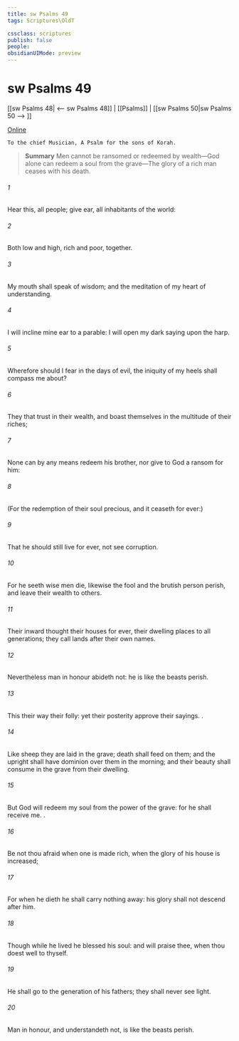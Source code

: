 ```yaml
---
title: sw Psalms 49
tags: Scriptures\OldT

cssclass: scriptures
publish: false
people:
obsidianUIMode: preview
---
```


# sw Psalms 49
[[sw Psalms 48| <-- sw Psalms 48]] | [[Psalms]] | [[sw Psalms 50|sw Psalms 50 --> ]]

[Online](https://churchofjesuschrist.org/study/scriptures/ot/ps/49?lang=eng)

```
To the chief Musician, A Psalm for the sons of Korah.
```

> __Summary__
Men cannot be ransomed or redeemed by wealth—God alone can redeem a soul from the grave—The glory of a rich man ceases with his death.

###### 1 
Hear this, all  people; give ear, all  inhabitants of the world:

###### 2 
Both low and high, rich and poor, together.

###### 3 
My mouth shall speak of wisdom; and the meditation of my heart  of understanding.

###### 4 
I will incline mine ear to a parable: I will open my dark saying upon the harp.

###### 5 
Wherefore should I fear in the days of evil,  the iniquity of my heels shall compass me about?

###### 6 
They that trust in their wealth, and boast themselves in the multitude of their riches;

###### 7 
None  can by any means redeem his brother, nor give to God a ransom for him:

###### 8 
(For the redemption of their soul  precious, and it ceaseth for ever:)

###### 9 
That he should still live for ever,  not see corruption.

###### 10 
For he seeth  wise men die, likewise the fool and the brutish person perish, and leave their wealth to others.

###### 11 
Their inward thought  their houses  for ever,  their dwelling places to all generations; they call  lands after their own names.

###### 12 
Nevertheless man  in honour abideth not: he is like the beasts  perish.

###### 13 
This their way  their folly: yet their posterity approve their sayings. .

###### 14 
Like sheep they are laid in the grave; death shall feed on them; and the upright shall have dominion over them in the morning; and their beauty shall consume in the grave from their dwelling.

###### 15 
But God will redeem my soul from the power of the grave: for he shall receive me. .

###### 16 
Be not thou afraid when one is made rich, when the glory of his house is increased;

###### 17 
For when he dieth he shall carry nothing away: his glory shall not descend after him.

###### 18 
Though while he lived he blessed his soul: and  will praise thee, when thou doest well to thyself.

###### 19 
He shall go to the generation of his fathers; they shall never see light.

###### 20 
Man  in honour, and understandeth not, is like the beasts  perish.


